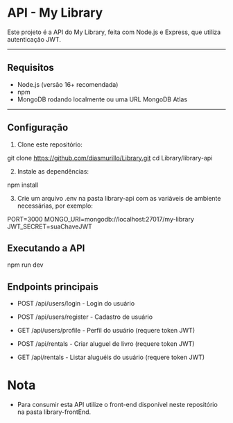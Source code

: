 # API - My Library

Este projeto é a API do My Library, feita com Node.js e Express, que utiliza autenticação JWT.

---

## Requisitos

- Node.js (versão 16+ recomendada)
- npm
- MongoDB rodando localmente ou uma URL MongoDB Atlas

---

## Configuração

1. Clone este repositório:

git clone https://github.com/diasmurillo/Library.git
cd Library/library-api

2. Instale as dependências:

npm install

3. Crie um arquivo .env na pasta library-api com as variáveis de ambiente necessárias, por exemplo:

PORT=3000
MONGO_URI=mongodb://localhost:27017/my-library
JWT_SECRET=suaChaveJWT

## Executando a API

npm run dev

## Endpoints principais

- POST /api/users/login - Login do usuário

- POST /api/users/register - Cadastro de usuário

- GET /api/users/profile - Perfil do usuário (requere token JWT)

- POST /api/rentals - Criar aluguel de livro (requere token JWT)

- GET /api/rentals - Listar aluguéis do usuário (requere token JWT)

# Nota
- Para consumir esta API utilize o front-end disponível neste repositório na pasta library-frontEnd.
